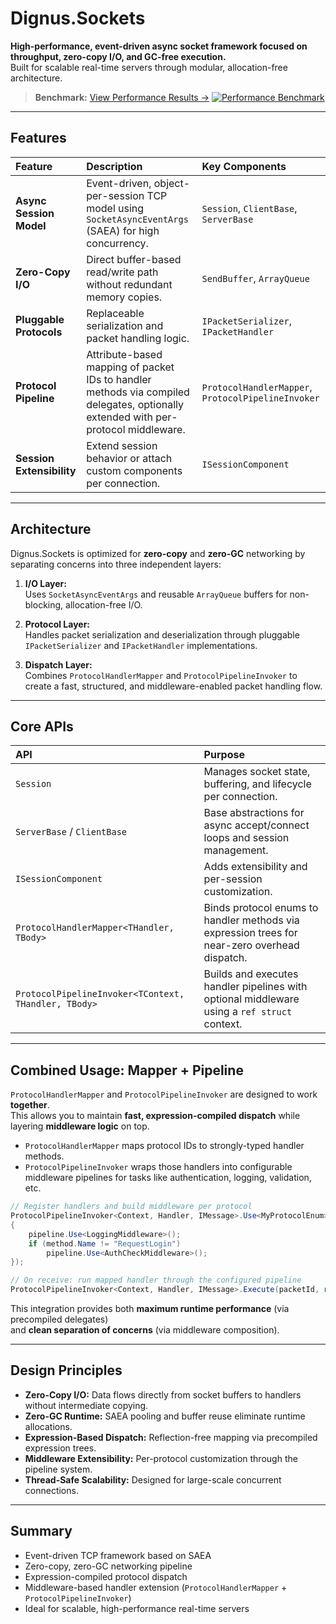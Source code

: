 # Dignus.Sockets

**High-performance, event-driven async socket framework focused on throughput, zero-copy I/O, and GC-free execution.**  
Built for scalable real-time servers through modular, allocation-free architecture.

> **Benchmark:** [View Performance Results →](https://github.com/EomTaeWook/ServerPerformanceBenchmark)
[![Performance Benchmark](https://img.shields.io/badge/Performance-Benchmark-blueviolet?logo=github)](https://github.com/EomTaeWook/ServerPerformanceBenchmark)

---

## Features

| Feature | Description | Key Components |
| :--- | :--- | :--- |
| **Async Session Model** | Event-driven, object-per-session TCP model using `SocketAsyncEventArgs` (SAEA) for high concurrency. | `Session`, `ClientBase`, `ServerBase` |
| **Zero-Copy I/O** | Direct buffer-based read/write path without redundant memory copies. | `SendBuffer`, `ArrayQueue` |
| **Pluggable Protocols** | Replaceable serialization and packet handling logic. | `IPacketSerializer`, `IPacketHandler` |
| **Protocol Pipeline** | Attribute-based mapping of packet IDs to handler methods via compiled delegates, optionally extended with per-protocol middleware. | `ProtocolHandlerMapper`, `ProtocolPipelineInvoker` |
| **Session Extensibility** | Extend session behavior or attach custom components per connection. | `ISessionComponent` |

---

## Architecture

Dignus.Sockets is optimized for **zero-copy** and **zero-GC** networking by separating concerns into three independent layers:

1. **I/O Layer:**  
   Uses `SocketAsyncEventArgs` and reusable `ArrayQueue` buffers for non-blocking, allocation-free I/O.

2. **Protocol Layer:**  
   Handles packet serialization and deserialization through pluggable `IPacketSerializer` and `IPacketHandler` implementations.

3. **Dispatch Layer:**  
   Combines `ProtocolHandlerMapper` and `ProtocolPipelineInvoker` to create a fast, structured, and middleware-enabled packet handling flow.

---

## Core APIs

| API | Purpose |
| :--- | :--- |
| `Session` | Manages socket state, buffering, and lifecycle per connection. |
| `ServerBase` / `ClientBase` | Base abstractions for async accept/connect loops and session management. |
| `ISessionComponent` | Adds extensibility and per-session customization. |
| `ProtocolHandlerMapper<THandler, TBody>` | Binds protocol enums to handler methods via expression trees for near-zero overhead dispatch. |
| `ProtocolPipelineInvoker<TContext, THandler, TBody>` | Builds and executes handler pipelines with optional middleware using a `ref struct` context. |

---

## Combined Usage: Mapper + Pipeline

`ProtocolHandlerMapper` and `ProtocolPipelineInvoker` are designed to work **together**.  
This allows you to maintain **fast, expression-compiled dispatch** while layering **middleware logic** on top.

- `ProtocolHandlerMapper` maps protocol IDs to strongly-typed handler methods.  
- `ProtocolPipelineInvoker` wraps those handlers into configurable middleware pipelines for tasks like authentication, logging, validation, etc.

```csharp
// Register handlers and build middleware per protocol
ProtocolPipelineInvoker<Context, Handler, IMessage>.Use<MyProtocolEnum>((method, pipeline) =>
{
    pipeline.Use<LoggingMiddleware>();
    if (method.Name != "RequestLogin")
        pipeline.Use<AuthCheckMiddleware>();
});

// On receive: run mapped handler through the configured pipeline
ProtocolPipelineInvoker<Context, Handler, IMessage>.Execute(packetId, ref context);
```

This integration provides both **maximum runtime performance** (via precompiled delegates)  
and **clean separation of concerns** (via middleware composition).

---

## Design Principles

- **Zero-Copy I/O:** Data flows directly from socket buffers to handlers without intermediate copying.  
- **Zero-GC Runtime:** SAEA pooling and buffer reuse eliminate runtime allocations.  
- **Expression-Based Dispatch:** Reflection-free mapping via precompiled expression trees.  
- **Middleware Extensibility:** Per-protocol customization through the pipeline system.  
- **Thread-Safe Scalability:** Designed for large-scale concurrent connections.

---

## Summary

- Event-driven TCP framework based on SAEA  
- Zero-copy, zero-GC networking pipeline  
- Expression-compiled protocol dispatch  
- Middleware-based handler extension (`ProtocolHandlerMapper` + `ProtocolPipelineInvoker`)  
- Ideal for scalable, high-performance real-time servers
